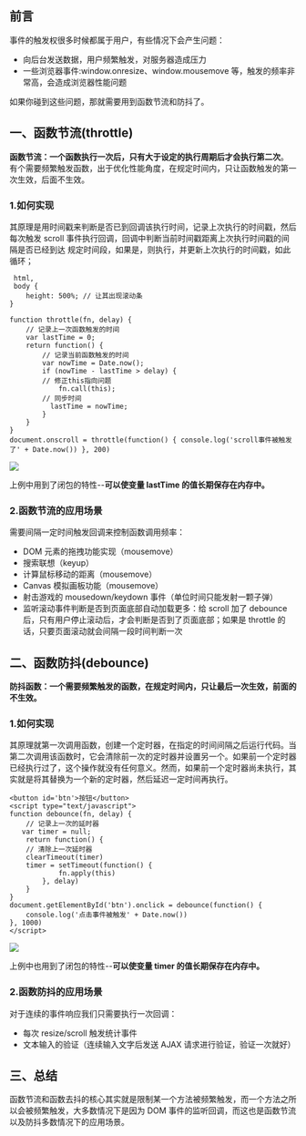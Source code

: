## 前言

事件的触发权很多时候都属于用户，有些情况下会产生问题：

- 向后台发送数据，用户频繁触发，对服务器造成压力
- 一些浏览器事件:window.onresize、window.mousemove 等，触发的频率非常高，会造成浏览器性能问题

如果你碰到这些问题，那就需要用到函数节流和防抖了。

## 一、函数节流(throttle)

**函数节流：一个函数执行一次后，只有大于设定的执行周期后才会执行第二次**。
有个需要频繁触发函数，出于优化性能角度，在规定时间内，只让函数触发的第一次生效，后面不生效。

### 1.如何实现

其原理是用时间戳来判断是否已到回调该执行时间，记录上次执行的时间戳，然后每次触发 scroll 事件执行回调，回调中判断当前时间戳距离上次执行时间戳的间隔是否已经到达 规定时间段，如果是，则执行，并更新上次执行的时间戳，如此循环；

```
 html,
 body {
    height: 500%; // 让其出现滚动条
}
```

```
function throttle(fn, delay) {
    // 记录上一次函数触发的时间
    var lastTime = 0;
    return function() {
        // 记录当前函数触发的时间
        var nowTime = Date.now();
        if (nowTime - lastTime > delay) {
        // 修正this指向问题
            fn.call(this);
        // 同步时间
          lastTime = nowTime;
        }
    }
}
document.onscroll = throttle(function() { console.log('scroll事件被触发了' + Date.now()) }, 200)
```

![](https://camo.githubusercontent.com/c6e8ae0938f9928d01ca3cad830fcad0539d7a7c/68747470733a2f2f757365722d676f6c642d63646e2e786974752e696f2f323031382f31312f32312f313637333638323463666336393437643f773d34383626683d32383326663d67696626733d3732363137)

上例中用到了闭包的特性--**可以使变量 lastTime 的值长期保存在内存中。**

### 2.函数节流的应用场景

需要间隔一定时间触发回调来控制函数调用频率：

- DOM 元素的拖拽功能实现（mousemove）
- 搜索联想（keyup）
- 计算鼠标移动的距离（mousemove）
- Canvas 模拟画板功能（mousemove）
- 射击游戏的 mousedown/keydown 事件（单位时间只能发射一颗子弹）
- 监听滚动事件判断是否到页面底部自动加载更多：给 scroll 加了 debounce 后，只有用户停止滚动后，才会判断是否到了页面底部；如果是 throttle 的话，只要页面滚动就会间隔一段时间判断一次

## 二、函数防抖(debounce)

**防抖函数：一个需要频繁触发的函数，在规定时间内，只让最后一次生效，前面的不生效。**

### 1.如何实现

其原理就第一次调用函数，创建一个定时器，在指定的时间间隔之后运行代码。当第二次调用该函数时，它会清除前一次的定时器并设置另一个。如果前一个定时器已经执行过了，这个操作就没有任何意义。然而，如果前一个定时器尚未执行，其实就是将其替换为一个新的定时器，然后延迟一定时间再执行。

```
<button id='btn'>按钮</button>
<script type="text/javascript">
function debounce(fn, delay) {
    // 记录上一次的延时器
   var timer = null;
    return function() {
    // 清除上一次延时器
    clearTimeout(timer)
    timer = setTimeout(function() {
            fn.apply(this)
        }, delay)
    }
}
document.getElementById('btn').onclick = debounce(function() {
    console.log('点击事件被触发' + Date.now())
}, 1000)
</script>
```

![](https://camo.githubusercontent.com/40b8a595e6b9d4c3bd9e7e13546671792b994c23/68747470733a2f2f757365722d676f6c642d63646e2e786974752e696f2f323031382f31312f32312f313637333661353432636131373039393f773d36363726683d31363026663d67696626733d3738323031)

上例中也用到了闭包的特性--**可以使变量 timer 的值长期保存在内存中。**

### 2.函数防抖的应用场景

对于连续的事件响应我们只需要执行一次回调：

- 每次 resize/scroll 触发统计事件
- 文本输入的验证（连续输入文字后发送 AJAX 请求进行验证，验证一次就好）

## 三、总结

函数节流和函数去抖的核心其实就是限制某一个方法被频繁触发，而一个方法之所以会被频繁触发，大多数情况下是因为 DOM 事件的监听回调，而这也是函数节流以及防抖多数情况下的应用场景。
